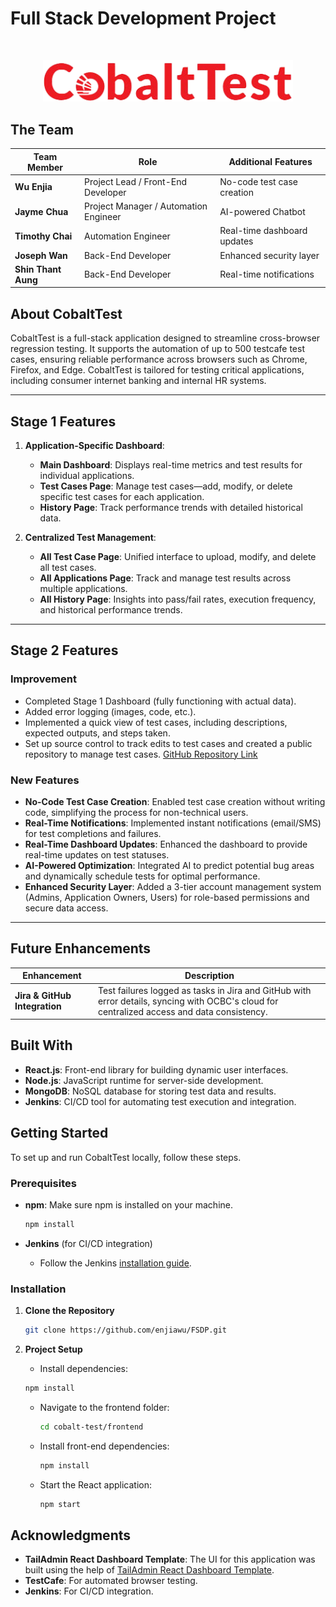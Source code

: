 # Full Stack Development Project

<br/>

<p align="center">
  <a href="https://github.com/enjiawu/FSDP">
    <img src="/cobalt-test/front-end/src/images/logo/logo.png" alt="CobaltTest Logo" width="400" height="auto"/>
  </a>
</p>

## The Team

| **Team Member**        | **Role**                              | **Additional Features**    |
|------------------------|---------------------------------------|----------------------------|
| **Wu Enjia**           | Project Lead / Front-End Developer    | No-code test case creation |   
| **Jayme Chua**         | Project Manager / Automation Engineer | AI-powered Chatbot         |
| **Timothy Chai**       | Automation Engineer                   | Real-time dashboard updates|
| **Joseph Wan**         | Back-End Developer                    | Enhanced security layer    |
| **Shin Thant Aung**    | Back-End Developer                    | Real-time notifications    |

## About CobaltTest

CobaltTest is a full-stack application designed to streamline cross-browser regression testing. It supports the automation of up to 500 testcafe test cases, ensuring reliable performance across browsers such as Chrome, Firefox, and Edge. CobaltTest is tailored for testing critical applications, including consumer internet banking and internal HR systems.

---

## Stage 1 Features

1. **Application-Specific Dashboard**:
   - **Main Dashboard**: Displays real-time metrics and test results for individual applications.
   - **Test Cases Page**: Manage test cases—add, modify, or delete specific test cases for each application.
   - **History Page**: Track performance trends with detailed historical data.

2. **Centralized Test Management**:
   - **All Test Case Page**: Unified interface to upload, modify, and delete all test cases.
   - **All Applications Page**: Track and manage test results across multiple applications.
   - **All History Page**: Insights into pass/fail rates, execution frequency, and historical performance trends.

---

## Stage 2 Features

### Improvement
- Completed Stage 1 Dashboard (fully functioning with actual data).
- Added error logging (images, code, etc.).
- Implemented a quick view of test cases, including descriptions, expected outputs, and steps taken.
- Set up source control to track edits to test cases and created a public repository to manage test cases. [GitHub Repository Link](https://github.com/enjiawu/OCBC_Applications)

### New Features
- **No-Code Test Case Creation**: Enabled test case creation without writing code, simplifying the process for non-technical users.
- **Real-Time Notifications**: Implemented instant notifications (email/SMS) for test completions and failures.
- **Real-Time Dashboard Updates**: Enhanced the dashboard to provide real-time updates on test statuses.
- **AI-Powered Optimization**: Integrated AI to predict potential bug areas and dynamically schedule tests for optimal performance.
- **Enhanced Security Layer**: Added a 3-tier account management system (Admins, Application Owners, Users) for role-based permissions and secure data access.

---

## Future Enhancements

| **Enhancement**                | **Description**                                                                                      |
|---------------------------------|------------------------------------------------------------------------------------------------------|
| **Jira & GitHub Integration**   | Test failures logged as tasks in Jira and GitHub with error details, syncing with OCBC's cloud for centralized access and data consistency. |

## Built With

- **React.js**: Front-end library for building dynamic user interfaces.
- **Node.js**: JavaScript runtime for server-side development.
- **MongoDB**: NoSQL database for storing test data and results.
- **Jenkins**: CI/CD tool for automating test execution and integration.

## Getting Started

To set up and run CobaltTest locally, follow these steps.

### Prerequisites

- **npm**: Make sure npm is installed on your machine.
  ```sh
  npm install
  ```

- **Jenkins** (for CI/CD integration)
  - Follow the Jenkins [installation guide](https://www.jenkins.io/doc/book/installing/).

### Installation

1. **Clone the Repository**

   ```sh
   git clone https://github.com/enjiawu/FSDP.git
   ```
2. **Project Setup**
    - Install dependencies:
     ```sh
     npm install
     ```
   - Navigate to the frontend folder:
     ```sh
     cd cobalt-test/frontend
     ```
   - Install front-end dependencies:
     ```sh
     npm install
     ```
   - Start the React application:
     ```sh
     npm start
     ```

## Acknowledgments

- **TailAdmin React Dashboard Template**: The UI for this application was built using the help of [TailAdmin React Dashboard Template](https://tailadmin.com/react).
- **TestCafe**: For automated browser testing.
- **Jenkins**: For CI/CD integration.
